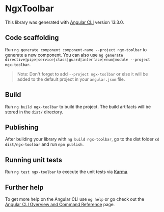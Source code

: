 # NgxToolbar

This library was generated with [Angular CLI](https://github.com/angular/angular-cli) version 13.3.0.

## Code scaffolding

Run `ng generate component component-name --project ngx-toolbar` to generate a new component. You can also use `ng generate directive|pipe|service|class|guard|interface|enum|module --project ngx-toolbar`.
> Note: Don't forget to add `--project ngx-toolbar` or else it will be added to the default project in your `angular.json` file. 

## Build

Run `ng build ngx-toolbar` to build the project. The build artifacts will be stored in the `dist/` directory.

## Publishing

After building your library with `ng build ngx-toolbar`, go to the dist folder `cd dist/ngx-toolbar` and run `npm publish`.

## Running unit tests

Run `ng test ngx-toolbar` to execute the unit tests via [Karma](https://karma-runner.github.io).

## Further help

To get more help on the Angular CLI use `ng help` or go check out the [Angular CLI Overview and Command Reference](https://angular.io/cli) page.
